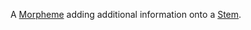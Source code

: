 A [Morpheme](Fundamental%20Concepts/Linguistics/Morpheme.md) adding additional information onto a [Stem](Fundamental%20Concepts/Linguistics/Stem.md).